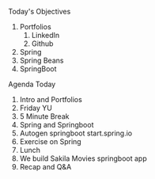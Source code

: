 Today's Objectives

1. Portfolios
   1. LinkedIn
   2. Github
2. Spring
3. Spring Beans
4. SpringBoot

Agenda Today

1. Intro and Portfolios
2. Friday YU
3. 5 Minute Break
4. Spring and Springboot
5. Autogen springboot start.spring.io
6. Exercise on Spring
7. Lunch
8. We build Sakila Movies springboot app
9. Recap and Q&A